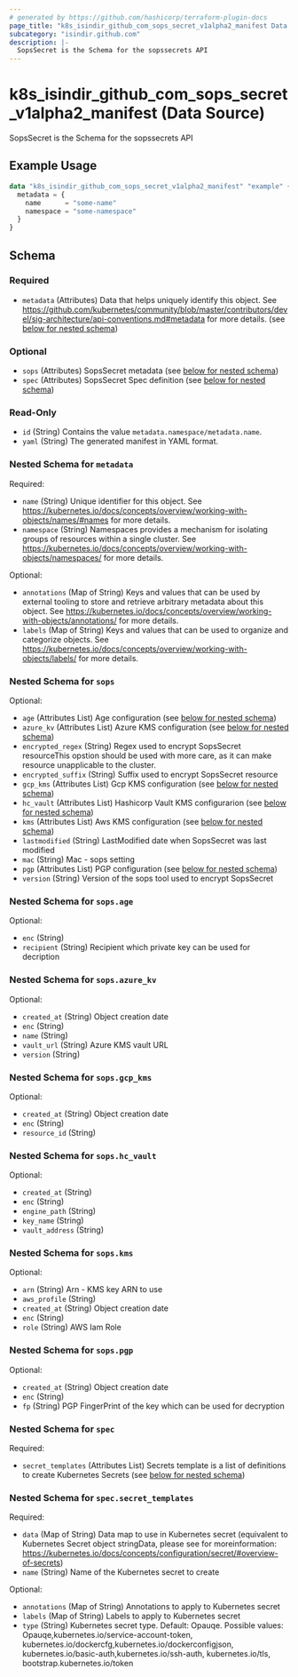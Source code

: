 ```yaml
---
# generated by https://github.com/hashicorp/terraform-plugin-docs
page_title: "k8s_isindir_github_com_sops_secret_v1alpha2_manifest Data Source - terraform-provider-k8s"
subcategory: "isindir.github.com"
description: |-
  SopsSecret is the Schema for the sopssecrets API
---
```


# k8s_isindir_github_com_sops_secret_v1alpha2_manifest (Data Source)

SopsSecret is the Schema for the sopssecrets API

## Example Usage

```terraform
data "k8s_isindir_github_com_sops_secret_v1alpha2_manifest" "example" {
  metadata = {
    name      = "some-name"
    namespace = "some-namespace"
  }
}
```

<!-- schema generated by tfplugindocs -->
## Schema

### Required

- `metadata` (Attributes) Data that helps uniquely identify this object. See https://github.com/kubernetes/community/blob/master/contributors/devel/sig-architecture/api-conventions.md#metadata for more details. (see [below for nested schema](#nestedatt--metadata))

### Optional

- `sops` (Attributes) SopsSecret metadata (see [below for nested schema](#nestedatt--sops))
- `spec` (Attributes) SopsSecret Spec definition (see [below for nested schema](#nestedatt--spec))

### Read-Only

- `id` (String) Contains the value `metadata.namespace/metadata.name`.
- `yaml` (String) The generated manifest in YAML format.

<a id="nestedatt--metadata"></a>
### Nested Schema for `metadata`

Required:

- `name` (String) Unique identifier for this object. See https://kubernetes.io/docs/concepts/overview/working-with-objects/names/#names for more details.
- `namespace` (String) Namespaces provides a mechanism for isolating groups of resources within a single cluster. See https://kubernetes.io/docs/concepts/overview/working-with-objects/namespaces/ for more details.

Optional:

- `annotations` (Map of String) Keys and values that can be used by external tooling to store and retrieve arbitrary metadata about this object. See https://kubernetes.io/docs/concepts/overview/working-with-objects/annotations/ for more details.
- `labels` (Map of String) Keys and values that can be used to organize and categorize objects. See https://kubernetes.io/docs/concepts/overview/working-with-objects/labels/ for more details.


<a id="nestedatt--sops"></a>
### Nested Schema for `sops`

Optional:

- `age` (Attributes List) Age configuration (see [below for nested schema](#nestedatt--sops--age))
- `azure_kv` (Attributes List) Azure KMS configuration (see [below for nested schema](#nestedatt--sops--azure_kv))
- `encrypted_regex` (String) Regex used to encrypt SopsSecret resourceThis opstion should be used with more care, as it can make resource unapplicable to the cluster.
- `encrypted_suffix` (String) Suffix used to encrypt SopsSecret resource
- `gcp_kms` (Attributes List) Gcp KMS configuration (see [below for nested schema](#nestedatt--sops--gcp_kms))
- `hc_vault` (Attributes List) Hashicorp Vault KMS configurarion (see [below for nested schema](#nestedatt--sops--hc_vault))
- `kms` (Attributes List) Aws KMS configuration (see [below for nested schema](#nestedatt--sops--kms))
- `lastmodified` (String) LastModified date when SopsSecret was last modified
- `mac` (String) Mac - sops setting
- `pgp` (Attributes List) PGP configuration (see [below for nested schema](#nestedatt--sops--pgp))
- `version` (String) Version of the sops tool used to encrypt SopsSecret

<a id="nestedatt--sops--age"></a>
### Nested Schema for `sops.age`

Optional:

- `enc` (String)
- `recipient` (String) Recipient which private key can be used for decription


<a id="nestedatt--sops--azure_kv"></a>
### Nested Schema for `sops.azure_kv`

Optional:

- `created_at` (String) Object creation date
- `enc` (String)
- `name` (String)
- `vault_url` (String) Azure KMS vault URL
- `version` (String)


<a id="nestedatt--sops--gcp_kms"></a>
### Nested Schema for `sops.gcp_kms`

Optional:

- `created_at` (String) Object creation date
- `enc` (String)
- `resource_id` (String)


<a id="nestedatt--sops--hc_vault"></a>
### Nested Schema for `sops.hc_vault`

Optional:

- `created_at` (String)
- `enc` (String)
- `engine_path` (String)
- `key_name` (String)
- `vault_address` (String)


<a id="nestedatt--sops--kms"></a>
### Nested Schema for `sops.kms`

Optional:

- `arn` (String) Arn - KMS key ARN to use
- `aws_profile` (String)
- `created_at` (String) Object creation date
- `enc` (String)
- `role` (String) AWS Iam Role


<a id="nestedatt--sops--pgp"></a>
### Nested Schema for `sops.pgp`

Optional:

- `created_at` (String) Object creation date
- `enc` (String)
- `fp` (String) PGP FingerPrint of the key which can be used for decryption



<a id="nestedatt--spec"></a>
### Nested Schema for `spec`

Required:

- `secret_templates` (Attributes List) Secrets template is a list of definitions to create Kubernetes Secrets (see [below for nested schema](#nestedatt--spec--secret_templates))

<a id="nestedatt--spec--secret_templates"></a>
### Nested Schema for `spec.secret_templates`

Required:

- `data` (Map of String) Data map to use in Kubernetes secret (equivalent to Kubernetes Secret object stringData, please see for moreinformation: https://kubernetes.io/docs/concepts/configuration/secret/#overview-of-secrets)
- `name` (String) Name of the Kubernetes secret to create

Optional:

- `annotations` (Map of String) Annotations to apply to Kubernetes secret
- `labels` (Map of String) Labels to apply to Kubernetes secret
- `type` (String) Kubernetes secret type. Default: Opauqe. Possible values: Opauqe,kubernetes.io/service-account-token, kubernetes.io/dockercfg,kubernetes.io/dockerconfigjson, kubernetes.io/basic-auth,kubernetes.io/ssh-auth, kubernetes.io/tls, bootstrap.kubernetes.io/token
